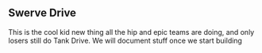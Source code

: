 ## Swerve Drive

This is the cool kid new thing all the hip and epic teams are doing, and only losers still do Tank Drive. We will document stuff once we start building
